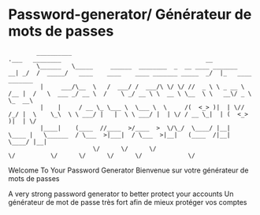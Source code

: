 # Password-generator/ Générateur de mots de passes

            __________                                                     .___   ________                                         __                   
            \______   \_____     ______  ________  _  __ ____ _______    __| _/  /  _____/   ____    ____    ____ _______ _____  _/  |_   ____  _______   
             |     ___/\__  \   /  ___/ /  ___/\ \/ \/ //  _ \ \ _ __ \ /__ |  /   \  ___ _/ __ \  /    \ _/ __ \ \  __ \ \__  \ \   __\/ _ \ \_  __\  
             |    |     / __ \_ \___ \  \___ \  \     /(  <_> )|  | \// /_/ |  \    \_\  \ \ ___/ |   |  \ \ ___/ |  | \/ / __ \_|  | (  <_> )|  | \/  
             |____|    (____  //____  >/____  >  \/\_/  \____/ |__|   \____ |   \______  / \___  >|___|  / \___  >|__|   (____  /|__|  \____/ |__|     
                            \/      \/      \/                             \/          \/      \/      \/      \/             \/                            
Welcome To Your Password Generator
Bienvenue sur votre générateur de mots de passes

A very strong password generator to better protect your accounts
Un générateur de mot de passe très fort afin de mieux protéger vos comptes




